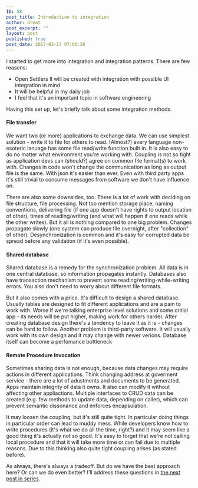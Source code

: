 ```yaml
---
ID: 58
post_title: Introduction to integration
author: dreat
post_excerpt: ""
layout: post
published: true
post_date: 2017-03-17 07:00:26
---
```

I started to get more into integration and integration patterns. There are few reasons:
<ul>
 	<li>Open Settlers II will be created with integration with possible UI integration in mind</li>
 	<li>It will be helpful in my daily job</li>
 	<li>I feel that it's an important topic in software engineering</li>
</ul>
Having this set up, let's briefly talk about some integration methods.
<h4>File transfer</h4>
We want two (or more) applications to exchange data. We can use simplest solution - write it to file for others to read. (Almost?) every language non-esoteric lanuage has some file read/write function built in. It is also easy to do no matter what environment you're working with. Coupling is not so tight as application devs can (should?) agree on common file format(s) to work with. Changes in code won't change the communication as long as output file is the same. With json it's easier than ever. Even with third party apps it's still trivial to consume messages from software we don't have influence on.

There are also some downsides, too. There is a lot of work with deciding on file structure, file processing. Not too mention storage place, naming conventions, delivering file (if one app doesn't have rights to output location of other), times of reading/writing (and what will happen if one reads while the other writes). But it all is nothing compared to one big problem. Changes propagate slowly (one system can produce file overnight, after "collection" of other). Desynchronization is common and it's easy for corrupted data be spread before any validation (if it's even possible).
<h4>Shared database</h4>
Shared database is a remedy for the synchronization problem. All data is in one central database, so information propagates instantly. Databases also have transaction mechanism to prevent some reading/writing-while-writing errors. You also don't need to worry about different file formats.

But it also comes with a price. It's difficult to design a shared database. Usually tables are designed to fit different applications and are a pain to work with. Worse if we're talking enterprise level solutions and some critial app - its needs will be put higher, making work for others harder. After creating database design there's a tendency to leave it as it is - changes can be hard to follow. Another problem is third-party software. It will usually work with its own design and it may change with newer verions. Database itself can become a perfomance bottleneck
<h4>Remote Procedure Invocation</h4>
Sometimes sharing data is not enough, because data changes may require actions in different applications. Think changing address at goverment service - there are a lot of adustments and documents to be generated. Apps maintain integrity of data it owns. It also can modify it without affecting other appliactions. Multiple interfaces to CRUD data can be created (e.g. few methods to update data, depending on caller), which can prevent semantic dissonance and enforces encapsulation.

It may loosen the coupling, but it's still quite tight. In particular doing things in particular order can lead to muddy mess. While developers know how to write procedures (it's what we do all the time, right?) and it may seem like a good thing it's actually not so good. It's easy to forget that we're not calling local procedure and that it will take more time or can fail due to multiple reasons. Due to this thinking also quite tight coupling arises (as stated before).

As always, there's always a tradeoff. But do we have the best approach here? Or can we do even better? I'll address these questions in <a href="https://dreat.info/2017-03-26-integration-series-messaging/">the next post in series</a>.
